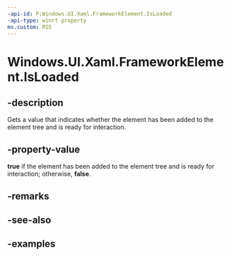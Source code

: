 ```yaml
---
-api-id: P:Windows.UI.Xaml.FrameworkElement.IsLoaded
-api-type: winrt property
ms.custom: RS5
---
```


<!-- Property syntax.
public bool IsLoaded { get; }
-->

# Windows.UI.Xaml.FrameworkElement.IsLoaded

## -description

Gets a value that indicates whether the element has been added to the element tree and is ready for interaction.

## -property-value

**true** if the element has been added to the element tree and is ready for interaction; otherwise, **false**.

## -remarks

## -see-also

## -examples

